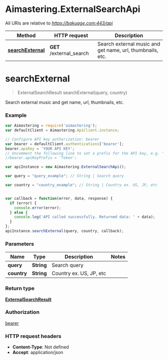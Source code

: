 # Aimastering.ExternalSearchApi

All URIs are relative to *https://bakuage.com:443/api*

Method | HTTP request | Description
------------- | ------------- | -------------
[**searchExternal**](ExternalSearchApi.md#searchExternal) | **GET** /external_search | Search external music and get name, url, thumbnails, etc.


<a name="searchExternal"></a>
# **searchExternal**
> ExternalSearchResult searchExternal(query, country)

Search external music and get name, url, thumbnails, etc.

### Example
```javascript
var Aimastering = require('aimastering');
var defaultClient = Aimastering.ApiClient.instance;

// Configure API key authorization: bearer
var bearer = defaultClient.authentications['bearer'];
bearer.apiKey = 'YOUR API KEY';
// Uncomment the following line to set a prefix for the API key, e.g. "Token" (defaults to null)
//bearer.apiKeyPrefix = 'Token';

var apiInstance = new Aimastering.ExternalSearchApi();

var query = "query_example"; // String | Search query

var country = "country_example"; // String | Country ex. US, JP, etc


var callback = function(error, data, response) {
  if (error) {
    console.error(error);
  } else {
    console.log('API called successfully. Returned data: ' + data);
  }
};
apiInstance.searchExternal(query, country, callback);
```

### Parameters

Name | Type | Description  | Notes
------------- | ------------- | ------------- | -------------
 **query** | **String**| Search query | 
 **country** | **String**| Country ex. US, JP, etc | 

### Return type

[**ExternalSearchResult**](ExternalSearchResult.md)

### Authorization

[bearer](../README.md#bearer)

### HTTP request headers

 - **Content-Type**: Not defined
 - **Accept**: application/json

